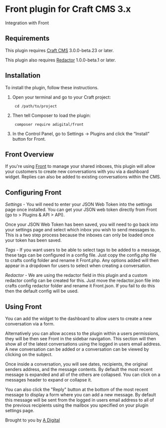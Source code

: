 # Front plugin for Craft CMS 3.x

Integration with Front

## Requirements

This plugin requires [Craft CMS](https://github.com/craftcms/cms) 3.0.0-beta.23 or later.

This plugin also requires [Redactor](https://github.com/craftcms/redactor) 1.0.0-beta.1 or later.

## Installation

To install the plugin, follow these instructions.

1. Open your terminal and go to your Craft project:

        cd /path/to/project

2. Then tell Composer to load the plugin:

        composer require adigital/front

3. In the Control Panel, go to Settings → Plugins and click the “Install” button for Front.

## Front Overview

If you're using [Front](https://frontapp.com/) to manage your shared inboxes, this plugin will allow your customers to create new conversations with you via a dashboard widget. Replies can also be added to existing conversations within the CMS.

## Configuring Front

*Settings* - You will need to enter your JSON Web Token into the settings page once installed. You can get your JSON web token directly from Front (go to > Plugins & API > API).

Once your JSON Web Token has been saved, you will need to go back into your settings page and select which inbox you wish to send messages to. This is a two step process because the inboxes can only be loaded once your token has been saved.

*Tags* - If you want users to be able to select tags to be added to a message, these tags can be configured in a config file. Just copy the config.php file to crafts config folder and rename it Front.php. Any options added will then appear in a dropdown for users to select when creating a conversation.

*Redactor* - We are using the redactor field in this plugin and a custom redactor config can be created for this. Just move the redactor.json file into crafts config redactor folder and rename it Front.json. If you fail to do this then the default config will be used.

## Using Front

You can add the widget to the dashboard to allow users to create a new conversation via a form.

Alternatively you can allow access to the plugin within a users permissions, they will be then see Front in the sidebar navigation. This section will then show all of the latest conversations using the logged in users email address. A new conversation can be added or a conversation can be viewed by clicking on the subject.

Once inside a conversation, you will see dates, recipients, the original senders address, and the message contents. By default the most recent message is expanded and all of the others are collapsed. You can click on a messages header to expand or collapse it.

You can also click the "Reply" button at the bottom of the most recent message to display a form where you can add a new message. By default this message will be sent from the logged in users email address to all of the previous recipients using the mailbox you specified on your plugin settings page.

Brought to you by [A Digital](https://adigital.agency)
